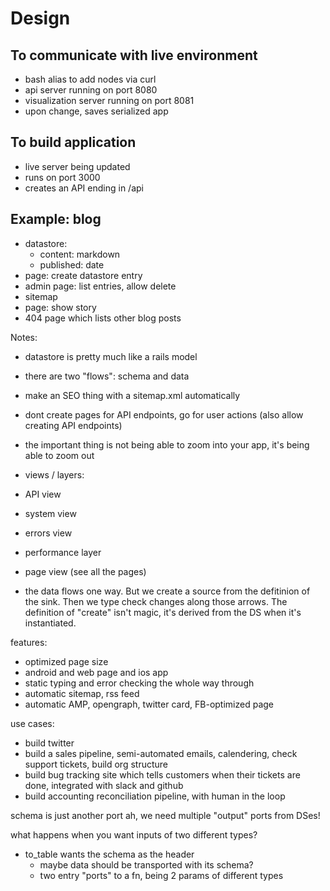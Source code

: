 # Design

## To communicate with live environment
- bash alias to add nodes via curl
- api server running on port 8080
- visualization server running on port 8081
- upon change, saves serialized app

## To build application
- live server being updated
- runs on port 3000
- creates an API ending in /api


## Example: blog
- datastore:
  - content: markdown
  - published: date
- page: create datastore entry
- admin page: list entries, allow delete
- sitemap
- page: show story
- 404 page which lists other blog posts


Notes:
- datastore is pretty much like a rails model
- there are two "flows": schema and data
- make an SEO thing with a sitemap.xml automatically
- dont create pages for API endpoints, go for user actions (also allow creating API endpoints)
- the important thing is not being able to zoom into your app, it's being able to zoom out
- views / layers:
 - API view
 - system view
 - errors view
 - performance layer
 - page view (see all the pages)
 
 - the data flows one way. But we create a source from the defitinion of the sink. Then we type check changes along those arrows. The definition of "create" isn't magic, it's derived from the DS when it's instantiated.

features:
- optimized page size
- android and web page and ios app
- static typing and error checking the whole way through
- automatic sitemap, rss feed
- automatic AMP, opengraph, twitter card, FB-optimized page


use cases:
- build twitter
- build a sales pipeline, semi-automated emails, calendering, check support tickets, build org structure
- build bug tracking site which tells customers when their tickets are done, integrated with slack and github
- build accounting reconciliation pipeline, with human in the loop



schema is just another port 
ah, we need multiple "output" ports from DSes!


what happens when you want inputs of two different types?
- to_table wants the schema as the header
  - maybe data should be transported with its schema?
  - two entry "ports" to a fn, being 2 params of different types
